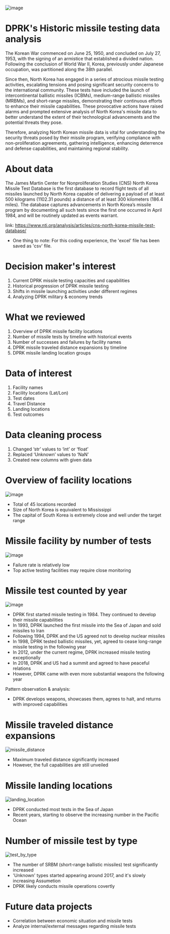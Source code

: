 ![image](https://github.com/mesege1/dprk_missile_stats/assets/135185712/f8a6c5ae-143e-4efc-9e42-b5027af11c95)

# DPRK's Historic missile testing data analysis
The Korean War commenced on June 25, 1950, and concluded on July 27, 1953, with the signing of an armistice that established a divided nation. Following the conclusion of World War II, Korea, previously under Japanese occupation, was partitioned along the 38th parallel. 

Since then, North Korea has engaged in a series of atrocious missile testing activities, escalating tensions and posing significant security concerns to the international community. These tests have included the launch of intercontinental ballistic missiles (ICBMs), medium-range ballistic missiles (MRBMs), and short-range missiles, demonstrating their continuous efforts to enhance their missile capabilities. These provocative actions have raised alarms and prompted extensive analysis of North Korea's missile data to better understand the extent of their technological advancements and the potential threats they pose.

Therefore, analyzing North Korean missile data is vital for understanding the security threats posed by their missile program, verifying compliance with non-proliferation agreements, gathering intelligence, enhancing deterrence and defense capabilities, and maintaining regional stability.

# About data
The James Martin Center for Nonproliferation Studies (CNS) North Korea Missile Test Database is the first database to record flight tests of all missiles launched by North Korea capable of delivering a payload of at least 500 kilograms (1102.31 pounds) a distance of at least 300 kilometers (186.4 miles). The database captures advancements in North Korea’s missile program by documenting all such tests since the first one occurred in April 1984, and will be routinely updated as events warrant.

link: https://www.nti.org/analysis/articles/cns-north-korea-missile-test-database/

* One thing to note: For this coding experience, the 'excel' file has been saved as 'csv' file.

# Decision maker's interest
1. Current DPRK missile testing capacities and capabilities
2. Historical progression of DPRK missile testing
3. Shifts in missile launching activities under different regimes
4. Analyzing DPRK military & economy trends

# What we reviewed
1. Overview of DPRK missile facility locations 
2. Number of missile tests by timeline with historical events
3. Number of successes and failures by facility names
4. DPRK missile traveled distance expansions by timeline
5. DPRK missile landing location groups

# Data of interest
1. Facility names
2. Facility locations (Lat/Lon)
3. Test dates
4. Travel Distance
5. Landing locations
6. Test outcomes

# Data cleaning process
1. Changed ‘str’ values to ‘int’ or ‘float’
2. Replaced ‘Unknown’ values to ‘NaN’
3. Created new columns with given data

# Overview of facility locations
![image](https://github.com/mesege1/dprk_missile_stats/assets/135185712/1efb4a62-aa80-4392-8f86-cdb3340083c8)
* Total of 45 locations recorded
* Size of North Korea is equivalent to Mississippi
* The capital of South Korea is extremely close and well under the target range
  
# Missile facility by number of tests
![image](https://github.com/mesege1/dprk_missile_stats/assets/135185712/0bf8b1b9-de0b-4f84-a98c-2266b8a7c1b8)
* Failure rate is relatively low
* Top active testing facilities may require close monitoring
  
# Missile test counted by year
![image](https://github.com/mesege1/dprk_missile_stats/assets/135185712/379f36fe-971b-462a-bce3-81f934e1139f)
* DPRK first started missile testing in 1984. They continued to develop their missile capabilities
* In 1993, DPRK launched the first missile into the Sea of Japan and sold missiles to Iran
* Following 1994, DPRK and the US agreed not to develop nuclear missiles
* In 1998, DPRK tested ballistic missiles, yet, agreed to cease long-range missile testing in the following year
* In 2012, under the current regime, DPRK increased missile testing exceptionally
* In 2018, DPRK and US had a summit and agreed to have peaceful relations 
* However, DPRK came with even more substantial weapons the following year
  
Pattern observation & analysis:
* DPRK develops weapons, showcases them, agrees to halt, and returns with improved capabilities
  
# Missile traveled distance expansions
![missile_distance](https://github.com/mesege1/dprk_missile_stats/assets/135185712/3b36d56c-c7de-479d-9f83-916805dd1d20)
* Maximum traveled distance significantly increased
* However, the full capabilities are still unveiled
  
# Missile landing locations
![landing_location](https://github.com/mesege1/dprk_missile_stats/assets/135185712/5f4ece39-6521-4919-94a2-98b5b2ef95e2)
* DPRK conducted most tests in the Sea of Japan
* Recent years, starting to observe the increasing number in the Pacific Ocean
  
# Number of missile test by type
![test_by_type](https://github.com/mesege1/dprk_missile_stats/assets/135185712/bbc22965-9139-43a8-bf82-6a21de1813f2)
* The number of SRBM (short-range ballistic missiles) test significantly increased
* 'Unknown' types started appearing around 2017, and it's slowly increasing
Assumetion
* DPRK likely conducts missile operations covertly

# Future data projects
* Correlation between economic situation and missile tests
* Analyze internal/external messages regarding missile tests
